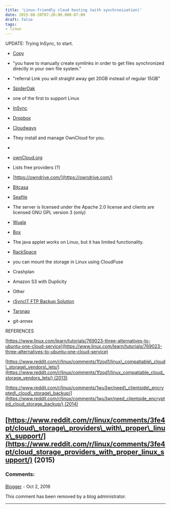 ```yaml
---
title: 'Linux-friendly cloud hosting (with synchronization)'
date: 2015-08-20T07:20:00.000-07:00
draft: false
tags: 
- linux
---
```


UPDATE: Trying InSync, to start.  

*   [Copy](https://www.copy.com/price/)

*   "you have to manually create symlinks in order to get files synchronized directly in your own file system."
*   "referral Link you will straight away get 20GB instead of regular 15GB"

*   [SpiderOak](https://spideroak.com/personal_pricing/)

*   one of the first to support Linux 

*   [InSync](https://www.insynchq.com/pricing)
*   [Dropbox](https://www.dropbox.com/)
*   [Cloudways](http://www.cloudways.com/en/pricing.php)

*   They install and manage OwnCloud for you.
*     
    

*   [ownCloud.org](http://owncloud.org/)

*   Lists free providers (?)
*   [https://owndrive.com/](https://owndrive.com/)

*   [Bitcasa](https://www.bitcasa.com/pricing)
*   [Seafile](http://seafile.com/en/home/)

*   The server is licensed under the Apache 2.0 license and clients are licensed GNU GPL version 3 (only)

*   [Wuala](http://www.wuala.com/en/pricing/)
*   [Box](https://www.box.com/)

*   The java applet works on Linux, but it has limited functionality.

*   [RackSpace](http://www.rackspace.com/cloud/files/pricing/)

*   you can mount the storage in Linux using CloudFuse

*   Crashplan
*   Amazon S3 with Duplicity
*   Other

*   [rSyncIT FTP Backup Solution](http://rsyncit.com/products/rsync)
*   [Tarsnap](https://www.tarsnap.com/)
*   git-annex 

  

REFERENCES

[https://www.linux.com/learn/tutorials/769023-three-alternatives-to-ubuntu-one-cloud-service](https://www.linux.com/learn/tutorials/769023-three-alternatives-to-ubuntu-one-cloud-service)

[https://www.reddit.com/r/linux/comments/1fzod1/linux\_compatiable\_cloud\_storage\_vendors\_lets/](https://www.reddit.com/r/linux/comments/1fzod1/linux_compatiable_cloud_storage_vendors_lets/) (2013)

[https://www.reddit.com/r/linux/comments/1wu3wr/need\_clientside\_encrypted\_cloud\_storage\_backup/](https://www.reddit.com/r/linux/comments/1wu3wr/need_clientside_encrypted_cloud_storage_backup/) (2014)

[https://www.reddit.com/r/linux/comments/3fe4pt/cloud\_storage\_providers\_with\_proper\_linux\_support/](https://www.reddit.com/r/linux/comments/3fe4pt/cloud_storage_providers_with_proper_linux_support/) (2015)
---
### Comments:
#### 
[Blogger](https://www.blogger.com/profile/07287821785570247118 "noreply@blogger.com") - <time datetime="2016-10-18T05:25:10.393-07:00">Oct 2, 2016</time>

This comment has been removed by a blog administrator.
<hr />
